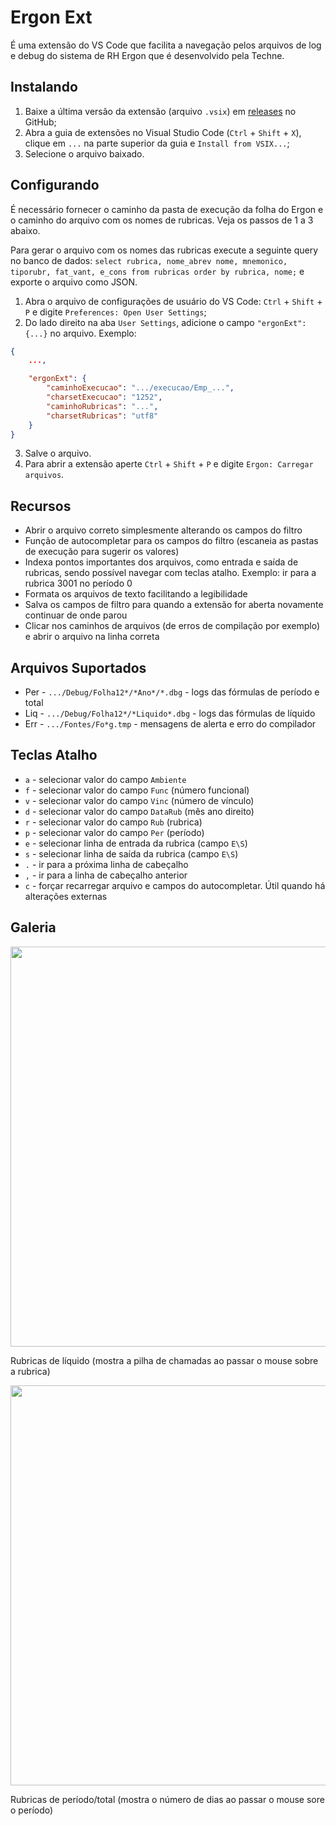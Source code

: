 # Ergon Ext
É uma extensão do VS Code que facilita a navegação pelos arquivos de log e debug do sistema
de RH Ergon que é desenvolvido pela Techne.

## Instalando
1. Baixe a última versão da extensão (arquivo `.vsix`) em
[releases](https://github.com/viniciuspjardim/ergon-ext/releases) no GitHub; 
2. Abra a guia de extensões no Visual Studio Code (`Ctrl` + `Shift` + `X`), clique em `...`
na parte superior da guia e `Install from VSIX...`;
3. Selecione o arquivo baixado.

## Configurando
É necessário fornecer o caminho da pasta de execução da folha do Ergon e o caminho do
arquivo com os nomes de rubricas. Veja os passos de 1 a 3 abaixo.

Para gerar o arquivo com os nomes das rubricas execute a seguinte query no banco de dados:
`select rubrica, nome_abrev nome, mnemonico, tiporubr, fat_vant, e_cons from rubricas order by rubrica, nome;`
e exporte o arquivo como JSON.

1. Abra o arquivo de configurações de usuário do VS Code: `Ctrl` + `Shift` + `P` e digite
`Preferences: Open User Settings`;
2. Do lado direito na aba `User Settings`, adicione o campo `"ergonExt": {...}` no arquivo.
Exemplo:

```json
{
    ...,

    "ergonExt": {
        "caminhoExecucao": ".../execucao/Emp_...",
        "charsetExecucao": "1252",
        "caminhoRubricas": "...",
        "charsetRubricas": "utf8"
    }
}
```
3. Salve o arquivo.
4. Para abrir a extensão aperte `Ctrl` + `Shift` + `P` e digite `Ergon: Carregar arquivos`.

## Recursos
* Abrir o arquivo correto simplesmente alterando os campos do filtro
* Função de autocompletar para os campos do filtro (escaneia as pastas de execução para
sugerir os valores)
* Indexa pontos importantes dos arquivos, como entrada e saída de rubricas, sendo possível
navegar com teclas atalho. Exemplo: ir para a rubrica 3001 no período 0
* Formata os arquivos de texto facilitando a legibilidade
* Salva os campos de filtro para quando a extensão for aberta novamente continuar de onde
parou
* Clicar nos caminhos de arquivos (de erros de compilação por exemplo) e abrir o arquivo
na linha correta

## Arquivos Suportados
* Per - `.../Debug/Folha12*/*Ano*/*.dbg` - logs das fórmulas de período e total
* Liq - `.../Debug/Folha12*/*Liquido*.dbg` - logs das fórmulas de líquido
* Err - `.../Fontes/Fo*g.tmp` - mensagens de alerta e erro do compilador

## Teclas Atalho
* `a` - selecionar valor do campo `Ambiente`
* `f` - selecionar valor do campo `Func` (número funcional)
* `v` - selecionar valor do campo `Vinc` (número de vínculo)
* `d` - selecionar valor do campo `DataRub` (mês ano direito)
* `r` - selecionar valor do campo `Rub` (rubrica)
* `p` - selecionar valor do campo `Per` (período)
* `e` - selecionar linha de entrada da rubrica (campo `E\S`)
* `s` - selecionar linha de saída da rubrica (campo `E\S`)
* `.` - ir para a próxima linha de cabeçalho
* `,` - ir para a linha de cabeçalho anterior
* `c` - forçar recarregar arquivo e campos do autocompletar. Útil quando há alterações
externas

## Galeria
<img src="https://user-images.githubusercontent.com/1520962/50171325-eb8f4900-02d0-11e9-9fd6-09631a494cba.png" width="640">

Rubricas de líquido (mostra a pilha de chamadas ao passar o mouse sobre a rubrica)

<img src="https://user-images.githubusercontent.com/1520962/50171326-eb8f4900-02d0-11e9-9745-574cbc4dc24c.png" width="640">

Rubricas de período/total (mostra o número de dias ao passar o mouse sore o período)